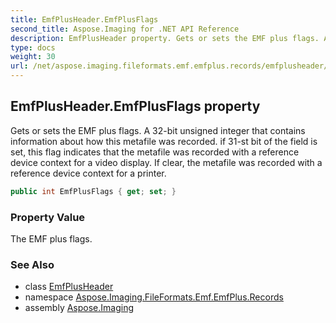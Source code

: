 ```yaml
---
title: EmfPlusHeader.EmfPlusFlags
second_title: Aspose.Imaging for .NET API Reference
description: EmfPlusHeader property. Gets or sets the EMF plus flags. A 32bit unsigned integer that contains information about how this metafile was recorded. if 31st bit of the field is set this flag indicates that the metafile was recorded with a reference device context for a video display. If clear the metafile was recorded with a reference device context for a printer
type: docs
weight: 30
url: /net/aspose.imaging.fileformats.emf.emfplus.records/emfplusheader/emfplusflags/
---
```

## EmfPlusHeader.EmfPlusFlags property

Gets or sets the EMF plus flags. A 32-bit unsigned integer that contains information about how this metafile was recorded. if 31-st bit of the field is set, this flag indicates that the metafile was recorded with a reference device context for a video display. If clear, the metafile was recorded with a reference device context for a printer.

```csharp
public int EmfPlusFlags { get; set; }
```

### Property Value

The EMF plus flags.

### See Also

* class [EmfPlusHeader](../)
* namespace [Aspose.Imaging.FileFormats.Emf.EmfPlus.Records](../../emfplusheader/)
* assembly [Aspose.Imaging](../../../)



